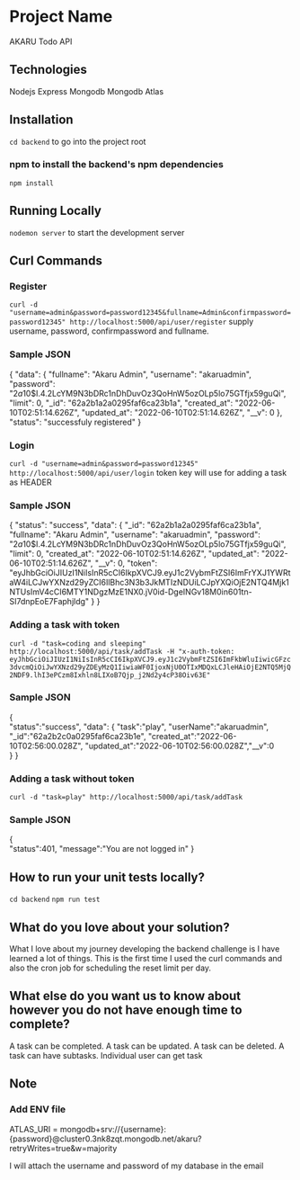 # Project Name

AKARU Todo API

## Technologies
Nodejs
Express
Mongodb
Mongodb Atlas

## Installation

`cd backend` to go into the project root

### npm to install the backend's npm dependencies
`npm install`

## Running Locally

`nodemon server` to start the development server

## Curl Commands

### Register 
`curl -d "username=admin&password=password12345&fullname=Admin&confirmpassword=password12345" http://localhost:5000/api/user/register` supply username, password, confirmpassword and fullname.
### Sample JSON 
{
    "data": {
        "fullname": "Akaru Admin",
        "username": "akaruadmin",
        "password": "$2a$10$I.4.2LcYM9N3bDRc1nDhDuvOz3QoHnW5ozOLp5lo75GTfjx59guQi",
        "limit": 0,
        "_id": "62a2b1a2a0295faf6ca23b1a",
        "created_at": "2022-06-10T02:51:14.626Z",
        "updated_at": "2022-06-10T02:51:14.626Z",
        "__v": 0
    },
    "status": "successfuly registered"
}

### Login
`curl -d "username=admin&password=password12345" http://localhost:5000/api/user/login` token key will use for adding a task as HEADER
### Sample JSON
{
    "status": "success",
    "data": {
        "_id": "62a2b1a2a0295faf6ca23b1a",
        "fullname": "Akaru Admin",
        "username": "akaruadmin",
        "password": "$2a$10$I.4.2LcYM9N3bDRc1nDhDuvOz3QoHnW5ozOLp5lo75GTfjx59guQi",
        "limit": 0,
        "created_at": "2022-06-10T02:51:14.626Z",
        "updated_at": "2022-06-10T02:51:14.626Z",
        "__v": 0,
        "token": "eyJhbGciOiJIUzI1NiIsInR5cCI6IkpXVCJ9.eyJ1c2VybmFtZSI6ImFrYXJ1YWRtaW4iLCJwYXNzd29yZCI6IlBhc3N3b3JkMTIzNDUiLCJpYXQiOjE2NTQ4Mjk1NTUsImV4cCI6MTY1NDgzMzE1NX0.jV0id-DgeINGv18M0in601tn-SI7dnpEoE7Faphjldg"
    }
}

### Adding a task with token
`curl -d "task=coding and sleeping" http://localhost:5000/api/task/addTask -H "x-auth-token: eyJhbGciOiJIUzI1NiIsInR5cCI6IkpXVCJ9.eyJ1c2VybmFtZSI6ImFkbWluIiwicGFzc3dvcmQiOiJwYXNzd29yZDEyMzQ1IiwiaWF0IjoxNjU0OTIxMDQxLCJleHAiOjE2NTQ5MjQ2NDF9.lhI3ePCzm8Ixhln8LIXoB7Qjp_j2Nd2y4cP38Oiv63E"`
### Sample JSON
{   
    "status":"success",
    "data": {
        "task":"play",
        "userName":"akaruadmin",
        "_id":"62a2b2c0a0295faf6ca23b1e",
        "created_at":"2022-06-10T02:56:00.028Z",
        "updated_at":"2022-06-10T02:56:00.028Z","__v":0       
    }
}

### Adding a task without token
`curl -d "task=play" http://localhost:5000/api/task/addTask`
### Sample JSON
{   
    "status":401,
    "message":"You are not logged in"
}

## How to run your unit tests locally?

`cd backend`
`npm run test`

## What do you love about your solution?

What I love about my journey developing the backend challenge is I have learned a lot of things. This is the first time I used the curl commands and also the cron job for scheduling the reset limit per day.

## What else do you want us to know about however you do not have enough time to complete?

A task can be completed.
A task can be updated.
A task can be deleted.
A task can have subtasks.
Individual user can get task

## Note

### Add ENV file
ATLAS_URI = mongodb+srv://{username}:{password}@cluster0.3nk8zqt.mongodb.net/akaru?retryWrites=true&w=majority

I will attach the username and password of my database in the email




